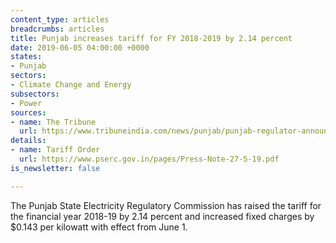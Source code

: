 ```yaml
---
content_type: articles
breadcrumbs: articles
title: Punjab increases tariff for FY 2018-2019 by 2.14 percent
date: 2019-06-05 04:00:00 +0000
states:
- Punjab
sectors:
- Climate Change and Energy
subsectors:
- Power
sources:
- name: The Tribune
  url: https://www.tribuneindia.com/news/punjab/punjab-regulator-announces-2-1-hike-in-power-tariff/779080.html
details:
- name: Tariff Order
  url: https://www.pserc.gov.in/pages/Press-Note-27-5-19.pdf
is_newsletter: false

---
```

The Punjab State Electricity Regulatory Commission has raised the tariff for the financial year 2018-19 by 2.14 percent and increased fixed charges by $0.143 per kilowatt with effect from June 1.
